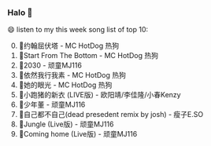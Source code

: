

### Halo 👋

😄 listen to my this week song list of top 10:

0. 🌈约翰屈伏塔 - MC HotDog 热狗
1. 🌈Start From The Bottom - MC HotDog 热狗
2. 🌈2030 - 顽童MJ116
3. 🌈依然我行我素 - MC HotDog 热狗
4. 🌈她的眼光 - MC HotDog 热狗
5. 🌈小跑猪的新衣 (LIVE版) - 欧阳靖/李佳隆/小春Kenzy
6. 🌈少年董 - 顽童MJ116
7. 🌈自己都不自己(dead presedent remix by josh) - 瘦子E.SO
8. 🌈Jungle (Live版) - 顽童MJ116
9. 🌈Coming home (Live版) - 顽童MJ116

